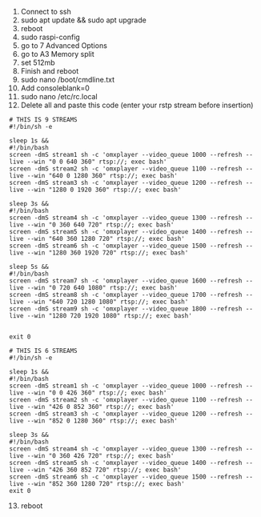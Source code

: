1) Connect to ssh
2) sudo apt update && sudo apt upgrade
3) reboot
4) sudo raspi-config
5) go to 7 Advanced Options
6) go to A3 Memory split 
7) set 512mb
8) Finish and reboot
9) sudo nano /boot/cmdline.txt
10) Add consoleblank=0 
11) sudo nano /etc/rc.local
12) Delete all and paste this code (enter your rstp stream before insertion)


```
# THIS IS 9 STREAMS
#!/bin/sh -e

sleep 1s &&
#!/bin/bash
screen -dmS stream1 sh -c 'omxplayer --video_queue 1000 --refresh --live --win "0 0 640 360" rtsp://; exec bash'
screen -dmS stream2 sh -c 'omxplayer --video_queue 1100 --refresh --live --win "640 0 1280 360" rtsp://; exec bash'
screen -dmS stream3 sh -c 'omxplayer --video_queue 1200 --refresh --live --win "1280 0 1920 360" rtsp://; exec bash'

sleep 3s &&
#!/bin/bash
screen -dmS stream4 sh -c 'omxplayer --video_queue 1300 --refresh --live --win "0 360 640 720" rtsp://; exec bash'
screen -dmS stream5 sh -c 'omxplayer --video_queue 1400 --refresh --live --win "640 360 1280 720" rtsp://; exec bash'
screen -dmS stream6 sh -c 'omxplayer --video_queue 1500 --refresh --live --win "1280 360 1920 720" rtsp://; exec bash'

sleep 5s &&
#!/bin/bash
screen -dmS stream7 sh -c 'omxplayer --video_queue 1600 --refresh --live --win "0 720 640 1080" rtsp://; exec bash'
screen -dmS stream8 sh -c 'omxplayer --video_queue 1700 --refresh --live --win "640 720 1280 1080" rtsp://; exec bash'
screen -dmS stream9 sh -c 'omxplayer --video_queue 1800 --refresh --live --win "1280 720 1920 1080" rtsp://; exec bash'


exit 0
```

```
# THIS IS 6 STREAMS
#!/bin/sh -e

sleep 1s &&
#!/bin/bash
screen -dmS stream1 sh -c 'omxplayer --video_queue 1000 --refresh --live --win "0 0 426 360" rtsp://; exec bash'
screen -dmS stream2 sh -c 'omxplayer --video_queue 1100 --refresh --live --win "426 0 852 360" rtsp://; exec bash'
screen -dmS stream3 sh -c 'omxplayer --video_queue 1200 --refresh --live --win "852 0 1280 360" rtsp://; exec bash'

sleep 3s &&
#!/bin/bash
screen -dmS stream4 sh -c 'omxplayer --video_queue 1300 --refresh --live --win "0 360 426 720" rtsp://; exec bash'
screen -dmS stream5 sh -c 'omxplayer --video_queue 1400 --refresh --live --win "426 360 852 720" rtsp://; exec bash'
screen -dmS stream6 sh -c 'omxplayer --video_queue 1500 --refresh --live --win "852 360 1280 720" rtsp://; exec bash'
exit 0
```

13) reboot
